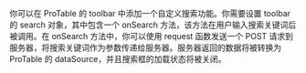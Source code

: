 你可以在 ProTable 的 toolbar 中添加一个自定义搜索功能。你需要设置 toolbar 的 search 对象，其中包含一个 onSearch 方法，该方法在用户输入搜索关键词后被调用。在 onSearch 方法中，你可以使用 request 函数发送一个 POST 请求到服务器，将搜索关键词作为参数传递给服务器。服务器返回的数据将被转换为 ProTable 的 dataSource，并且搜索框的加载状态将被关闭。
